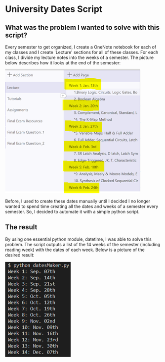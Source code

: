 # University Dates Script

## What was the problem I wanted to solve with this script?

Every semester to get organized, I create a OneNote notebook for each of my classes and I create 'Lecture' sections for all of these classes.
For each class, I divide my lecture notes into the weeks of a semester. The picture below describes how it looks at the end of the semester:

![Picture of class example](https://github.com/isaguimet/uniDates-script/blob/master/images/courseExample.PNG)

Before, I used to create these dates manually until I decided I no longer wanted to spend time creating all the dates and weeks of a semester every semester. So, I decided to automate it with a simple python script.

## The result

By using one essential python module, datetime, I was able to solve this problem. The script outputs a list of the 14 weeks of the semester (including reading week) with the dates of each week. Below is a picture of the desired result:

![Picture of script result](https://github.com/isaguimet/uniDates-script/blob/master/images/result.PNG)
